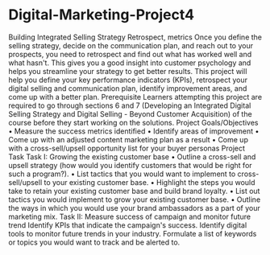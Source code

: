 # Digital-Marketing-Project4
Building Integrated Selling Strategy
Retrospect, metrics
Once you define the selling strategy, decide on the communication plan, and reach out to your prospects, you need to retrospect and find out what has worked well and what hasn't. This gives you a good insight into customer psychology and helps you streamline your strategy to get better results.
This project will help you define your key performance indicators (KPIs), retrospect your digital selling and communication plan, identify improvement areas, and come up with a better plan.
Prerequisite
Learners attempting this project are required to go through sections 6 and 7 (Developing an Integrated Digital Selling Strategy and Digital Selling - Beyond Customer Acquisition) of the course before they start working on the solutions.
Project Goals/Objectives
•	Measure the success metrics identified
•	Identify areas of improvement
•	Come up with an adjusted content marketing plan as a result
•	Come up with a cross-sell/upsell opportunity list for your buyer personas
Project Task
Task I: Growing the existing customer base
•	Outline a cross-sell and upsell strategy (how would you identify customers that would be right for such a program?).
•	List tactics that you would want to implement to cross-sell/upsell to your existing customer base.
•	Highlight the steps you would take to retain your existing customer base and build brand loyalty.
•	List out tactics you would implement to grow your existing customer base.
•	Outline the ways in which you would use your brand ambassadors as a part of your marketing mix.
Task II: Measure success of campaign and monitor future trend
Identify KPIs that indicate the campaign's success.
Identify digital tools to monitor future trends in your industry.
Formulate a list of keywords or topics you would want to track and be alerted to.
